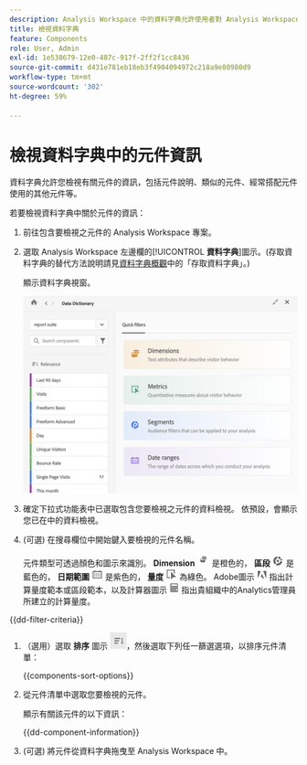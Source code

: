 ```yaml
---
description: Analysis Workspace 中的資料字典允許使用者對 Analysis Workspace 中的各種元件建立目錄和追蹤，包括其預定用途、已核准的元件、重複的元件等等。
title: 檢視資料字典
feature: Components
role: User, Admin
exl-id: 1e538679-12e0-487c-917f-2ff2f1cc8436
source-git-commit: d431e781eb18eb3f4904094972c218a9e80980d9
workflow-type: tm+mt
source-wordcount: '302'
ht-degree: 59%

---
```


# 檢視資料字典中的元件資訊

資料字典允許您檢視有關元件的資訊，包括元件說明、類似的元件、經常搭配元件使用的其他元件等。

若要檢視資料字典中關於元件的資訊：

1. 前往包含要檢視之元件的 Analysis Workspace 專案。

1. 選取 Analysis Workspace 左邊欄的&#x200B;[!UICONTROL **資料字典**]&#x200B;圖示。(存取資料字典的替代方法說明請見[資料字典概觀](/help/components/data-dictionary/data-dictionary-overview.md)中的「存取資料字典」。)

   顯示資料字典視窗。

   ![data-dictionary.png](assets/data-dictionary.png)

   <!--double-check this screenshot. I mocked the admin view up a bit to get rid of the Dictionary health tab.-->

1. 確定下拉式功能表中已選取包含您要檢視之元件的資料檢視。 依預設，會顯示您已在中的資料檢視。

1. (可選) 在搜尋欄位中開始鍵入要檢視的元件名稱。

   元件類型可透過顏色和圖示來識別。 **Dimension** ![Dimension圖示](assets/dimension-icon.png) 是橙色的， **區段** ![區段圖示](assets/segment-icon.png) 是藍色的， **日期範圍** ![日期範圍圖示](assets/date-range-icon.png) 是紫色的， **量度** ![量度圖示](assets/default-metric-icon.png) 為綠色。 Adobe圖示 ![Adobe圖示](assets/default-calc-metric-icon.png) 指出計算量度範本或區段範本，以及計算器圖示 ![計算器表徵圖](assets/calculated-metric-icon-created.png) 指出貴組織中的Analytics管理員所建立的計算量度。

{{dd-filter-criteria}}

1. （選用）選取 **排序** 圖示 ![「排序元件」圖示](assets/component-sort-icon.png)，然後選取下列任一篩選選項，以排序元件清單：

   {{components-sort-options}}

1. 從元件清單中選取您要檢視的元件。

   顯示有關該元件的以下資訊：

   {{dd-component-information}}

1. (可選) 將元件從資料字典拖曳至 Analysis Workspace 中。
